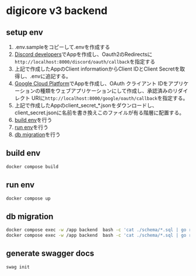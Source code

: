 # digicore v3 backend

## setup env

1. .env.sampleをコピーして.envを作成する
1. [Discord developers](https://discord.com/developers/applications)でAppを作成し、Oauth2のRedirectsに`http://localhost:8000/discord/oauth/callback`を指定する
1. 上記で作成したAppのClient informationからClient IDとClient Secretを取得し、.envに追記する。
1. [Google Cloud Platform](https://console.cloud.google.com/home/dashboard)でAppを作成し、OAuth クライアント IDをアプリケーションの種類をウェブアプリケーションにして作成し、承認済みのリダイレクト URIに`http://localhost:8000/google/oauth/callback`を指定する。
1. 上記で作成したAppのclient_secret_*.jsonをダウンロードし、client_secret.jsonに名前を書き換えこのファイルが有る階層に配置する。
1. [build env](#build-env)を行う
1. [run env](#run-env)を行う
1. [db migration](#db-migration)を行う

## build env

```sh
docker compose build
```

## run env

```sh
docker compose up
```

## db migration

```sh
docker compose exec -w /app backend  bash -c 'cat ./schema/*.sql | go run github.com/k0kubun/sqldef/cmd/mysqldef@v0.11.50 --user=${DB_USER} --password=${DB_PASSWORD} --host=${DB_HOST} ${DB_DATABASE} --dry-run'
docker compose exec -w /app backend  bash -c 'cat ./schema/*.sql | go run github.com/k0kubun/sqldef/cmd/mysqldef@v0.11.50 --user=${DB_USER} --password=${DB_PASSWORD} --host=${DB_HOST} ${DB_DATABASE}'
```

## generate swagger docs

```sh
swag init
```
